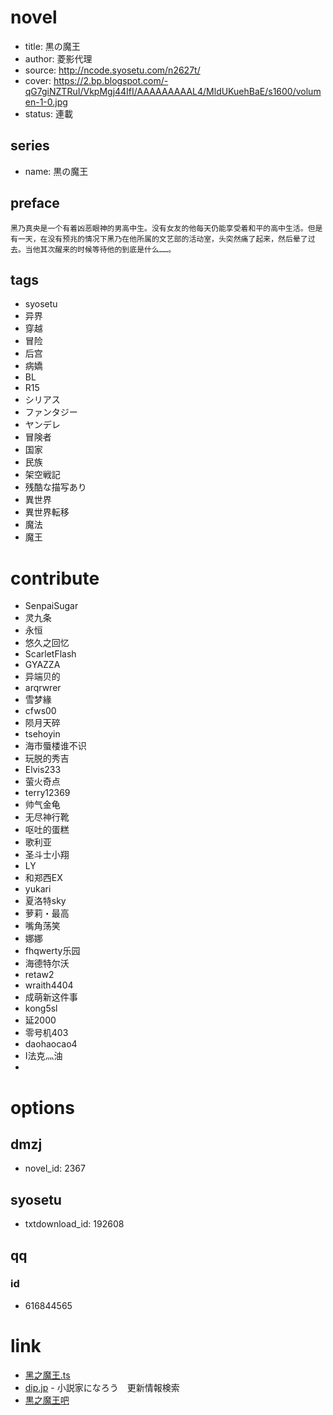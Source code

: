 # novel

- title: 黒の魔王
- author: 菱影代理
- source: http://ncode.syosetu.com/n2627t/
- cover: https://2.bp.blogspot.com/-qG7giNZTRuI/VkpMgj44IfI/AAAAAAAAAL4/MldUKuehBaE/s1600/volumen-1-0.jpg
- status: 連載

## series

- name: 黒の魔王

## preface

```
黑乃真央是一个有着凶恶眼神的男高中生。没有女友的他每天仍能享受着和平的高中生活。但是有一天，在没有预兆的情况下黑乃在他所属的文艺部的活动室，头突然痛了起来，然后晕了过去。当他其次醒来的时候等待他的到底是什么……。
```

## tags

- syosetu
- 异界
- 穿越
- 冒险
- 后宫
- 病嬌
- BL
- R15
- シリアス
- ファンタジー
- ヤンデレ
- 冒険者
- 国家
- 民族
- 架空戦記
- 残酷な描写あり
- 異世界
- 異世界転移
- 魔法
- 魔王

# contribute

- SenpaiSugar
- 灵九条
- 永恒
- 悠久之回忆
- ScarletFlash
- GYAZZA
- 异端贝的
- arqrwrer
- 雪梦緣
- cfws00
- 陨月天碎
- tsehoyin
- 海市蜃楼谁不识
- 玩脱的秀吉
- Elvis233
- 萤火奇点
- terry12369
- 帅气金龟
- 无尽神行靴
- 呕吐的蛋糕
- 歌利亚
- 圣斗士小翔
- LY
- 和郑西EX
- yukari
- 夏洛特sky
- 萝莉・最高
- 嘴角荡笑
- 娜娜
- fhqwerty乐园
- 海德特尔沃
- retaw2
- wraith4404
- 成萌新这件事
- kong5sl
- 延2000
- 零号机403
- daohaocao4
- I法克灬油
- 

# options

## dmzj

- novel_id: 2367

## syosetu

- txtdownload_id: 192608

## qq

### id

- 616844565

# link

- [黑之魔王.ts](https://github.com/bluelovers/node-novel/blob/master/lib/locales/%E9%BB%91%E4%B9%8B%E9%AD%94%E7%8E%8B.ts)
- [dip.jp](https://narou.dip.jp/search.php?text=n2627t&novel=all&genre=all&new_genre=all&length=0&down=0&up=100) - 小説家になろう　更新情報検索
- [黒之魔王吧](https://tieba.baidu.com/f?kw=%E9%BB%92%E4%B9%8B%E9%AD%94%E7%8E%8B&ie=utf-8 "")

